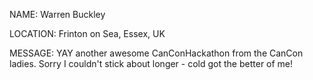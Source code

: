 NAME: Warren Buckley

LOCATION: Frinton on Sea, Essex, UK

MESSAGE: YAY another awesome CanConHackathon from the CanCon ladies. Sorry I couldn't stick about longer - cold got the better of me!
